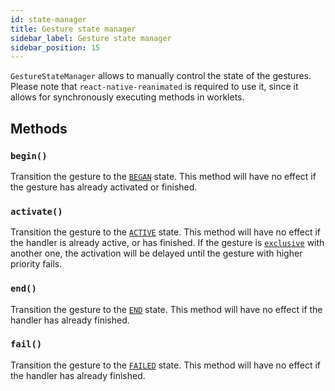 ```yaml
---
id: state-manager
title: Gesture state manager
sidebar_label: Gesture state manager
sidebar_position: 15
---
```


`GestureStateManager` allows to manually control the state of the gestures. Please note that `react-native-reanimated` is required to use it, since it allows for synchronously executing methods in worklets.

## Methods

### `begin()`

Transition the gesture to the [`BEGAN`](/docs/fundamentals/states-events.md#began) state. This method will have no effect if the gesture has already activated or finished.

### `activate()`

Transition the gesture to the [`ACTIVE`](/docs/fundamentals/states-events#active) state. This method will have no effect if the handler is already active, or has finished.
If the gesture is [`exclusive`](/docs/fundamentals/gesture-composition) with another one, the activation will be delayed until the gesture with higher priority fails.

### `end()`

Transition the gesture to the [`END`](/docs/fundamentals/states-events.md#end) state. This method will have no effect if the handler has already finished.

### `fail()`

Transition the gesture to the [`FAILED`](/docs/fundamentals/states-events.md#failed) state. This method will have no effect if the handler has already finished.
